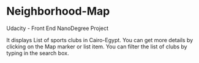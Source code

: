 # Neighborhood-Map
Udacity - Front End NanoDegree Project

It displays List of sports clubs in Cairo-Egypt.
You can get more details by clicking on the Map marker or list item.
You can filter the list of clubs by typing in the search box.

